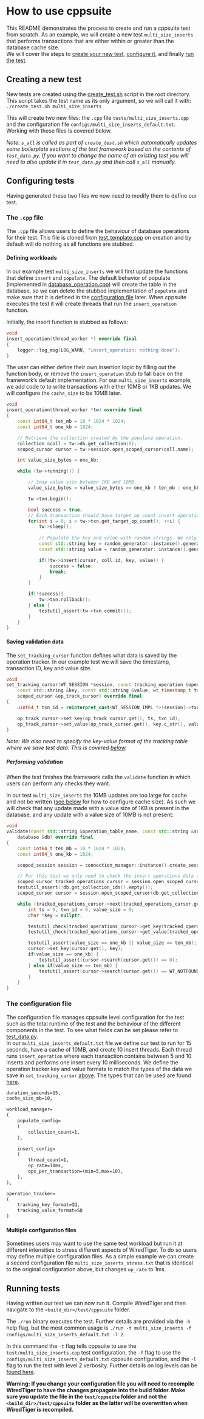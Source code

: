 # How to use cppsuite
This README demonstrates the process to create and run a cppsuite test from scratch. As an example, we will create a new test `multi_size_inserts` that performs transactions that are either within or greater than the database cache size.  
We will cover the steps to [create your new test](#creating-a-new-test), [configure it](#configuring-tests), and finally [run the test](#running-tests).

## Creating a new test
New tests are created using the [create_test.sh](./create_test.sh) script in the root directory. This script takes the test name as its only argument, so we will call it with:  
`./create_test.sh multi_size_inserts`  

This will create two new files: the `.cpp` file `tests/multi_size_inserts.cpp` and the configuration file `configs/multi_size_inserts_default.txt`. Working with these files is covered below.  

*Note: `s_all` is called as part of `create_test.sh` which automatically updates some boilerplate sections of the test framework based on the contents of `test_data.py`. If you want to change the name of an existing test you will need to also update it in `test_data.py` and then call `s_all` manually.*

## Configuring tests
Having generated these two files we now need to modify them to define our test.

### The `.cpp` file

The `.cpp` file allows users to define the behaviour of database operations for their test. This file is cloned from [test_template.cpp](tests/test_template.cpp) on creation and by default will do nothing as all functions are stubbed.

#### Defining workloads
In our example test `multi_size_inserts` we will first update the functions that define `insert` and `populate`.
The default behavior of populate (implemented in [database_operation.cpp](./src/main/database_operation.cpp)) will create the table in the database, so we can delete the stubbed implementation of `populate` and make sure that it is defined in the [configuration file](#the-configuration-file) later.
When cppsuite executes the test it will create threads that run the `insert_operation` function.  

Initially, the insert function is stubbed as follows:
```cpp
void
insert_operation(thread_worker *) override final
{
    logger::log_msg(LOG_WARN, "insert_operation: nothing done");
}
```
The user can either define their own insertion logic by filling out the function body, or remove the `insert_operation` stub to fall back on the framework’s default implementation.
For our `multi_size_inserts` example, we add code to to write transactions with either 10MB or 1KB updates. We will configure the `cache_size` to be 10MB later.

```cpp
void
insert_operation(thread_worker *tw) override final
{
    const int64_t ten_mb = 10 * 1024 * 1024;
    const int64_t one_kb = 1024;

    // Retrieve the collection created by the populate operation.
    collection &coll = tw->db.get_collection(0);
    scoped_cursor cursor = tw->session.open_scoped_cursor(coll.name);

    int value_size_bytes = one_kb;

    while (tw->running()) {

        // Swap value size between 1KB and 10MB.
        value_size_bytes = value_size_bytes == one_kb ? ten_mb : one_kb;

        tw->txn.begin();

        bool success = true;
        // Each transaction should have target_op_count insert operations. This value is set in the configuration file
        for(int i = 0; i < tw->txn.get_target_op_count(); ++i) {
            tw->sleep();
    
            // Populate the key and value with random strings. We only use the size of the value in this test
            const std::string key = random_generator::instance().generate_pseudo_random_string(tw->key_size);
            const std::string value = random_generator::instance().generate_pseudo_random_string(value_size_bytes);

            if(!tw->insert(cursor, coll.id, key, value)) {
                success = false;
                break;
            }
        }

        if(!success){
            tw->txn.rollback();
        } else {
            testutil_assert(tw->txn.commit());
        }
    }
}
```


#### Saving validation data
The `set_tracking_cursor` function defines what data is saved by the operation tracker. 
In our example test we will save the timestamp, transaction ID, key and value size.

```cpp
void
set_tracking_cursor(WT_SESSION *session, const tracking_operation &operation, const uint64_t &collection_id,
    const std::string &key, const std::string &value, wt_timestamp_t ts,
    scoped_cursor &op_track_cursor) override final
{
    uint64_t txn_id = reinterpret_cast<WT_SESSION_IMPL *>(session)->txn->id;

    op_track_cursor->set_key(op_track_cursor.get(), ts, txn_id);
    op_track_cursor->set_value(op_track_cursor.get(), key.c_str(), value.size());
}
```
*Note: We also need to specify the key-value format of the tracking table where we save test data. This is covered [below](#the-configuration-file).*

##### Performing validation
When the test finishes the framework calls the `validate` function in which users can perform any checks they want. 

In our test `multi_size_inserts` the 10MB updates are too large for cache and not be written ([see below](#the-configuration-file) for how to configure cache size). As such we will check that any update made with a value size of 1KB is present in the database, and any update with a value size of 10MB is not present:

```cpp
void
validate(const std::string &operation_table_name, const std::string &schema_table_name,
    database &db) override final
{
    const int64_t ten_mb = 10 * 1024 * 1024;
    const int64_t one_kb = 1024;

    scoped_session session = connection_manager::instance().create_session();

    // For this test we only need to check the insert operations data saved by the operation tracker.
    scoped_cursor tracked_operations_cursor = session.open_scoped_cursor(operation_table_name);
    testutil_assert(!db.get_collection_ids().empty());
    scoped_cursor cursor = session.open_scoped_cursor(db.get_collection(0).name);

    while (tracked_operations_cursor->next(tracked_operations_cursor.get()) == 0) {
        int ts = 0, txn_id = 0, value_size = 0;
        char *key = nullptr;

        testutil_check(tracked_operations_cursor->get_key(tracked_operations_cursor.get(), &ts, &txn_id));
        testutil_check(tracked_operations_cursor->get_value(tracked_operations_cursor.get(), &key, &value_size));

        testutil_assert(value_size == one_kb || value_size == ten_mb);
        cursor->set_key(cursor.get(), key);
        if(value_size == one_kb) {
            testutil_assert(cursor->search(cursor.get()) == 0);
        } else if(value_size == ten_mb) {
            testutil_assert(cursor->search(cursor.get()) == WT_NOTFOUND);
        }
    }
}
```

### The configuration file

The configuration file manages cppsuite level configuration for the test such as the total runtime of the test and the behaviour of the different components in the test. To see what fields can be set please refer to [test_data.py](../../dist/test_data.py).  
In our `multi_size_inserts_default.txt` file we define our test to run for 15 seconds, have a cache of 10MB, and create 10 insert threads. Each thread runs `insert_operation` where each transaction contains between 5 and 10 inserts and performs one insert every 10 milliseconds.
We define the operation tracker key and value formats to match the types of the data we save in `set_tracking_cursor` [above](#saving-validation-data). The types that can be used are found [here](https://source.wiredtiger.com/develop/schema.html#schema_format_types).

```txt
duration_seconds=15,
cache_size_mb=10,

workload_manager=
(
    populate_config=
    (
        collection_count=1,
    ),

    insert_config=
    (
        thread_count=1,
        op_rate=10ms,
        ops_per_transaction=(min=5,max=10),
    ),
),

operation_tracker=
(
    tracking_key_format=QQ,
    tracking_value_format=SQ
)
```

#### Multiple configuration files
Sometimes users may want to use the same test workload but run it at different intensities to stress different aspects of WiredTiger. To do so users may define multiple configuration files. As a simple example we can create a second configuration file `multi_size_inserts_stress.txt` that is identical to the original configuration above, but changes `op_rate` to 1ms.


## Running tests
Having written our test we can now run it. Compile WiredTiger and then navigate to the `<build_dir>/test/cppsuite` folder.  

The `./run` binary executes the test. Further details are provided via the `-h` help flag, but the most common usage is 
`./run -t multi_size_inserts -f configs/multi_size_inserts_default.txt -l 2`.  

In this command the `-t` flag tells cppsuite to use the `test/multi_size_inserts.cpp` test configuration, the `-f` flag to use the `configs/multi_size_inserts_default.txt` cppsuite configuration, and the `-l` flag to run the test with level 2 verbosity. Further details on log levels can be [found here](./README.md#logging).

**Warning: If you change your configuration file you will need to recompile WiredTiger to have the changes propagate into the build folder. Make sure you update the file in the `test/cppsuite` folder and not the `<build_dir>/test/cppsuite` folder as the latter will be overwritten when WiredTiger is recompiled.**
